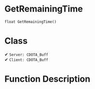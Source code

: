 # GetRemainingTime
```
float GetRemainingTime()
```
# Class
✔ `Server: CDOTA_Buff`  
✔ `Client: CDOTA_Buff`  

# Function Description

